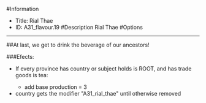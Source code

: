 #Information
 - Title: Rial Thae
 - ID: A31_flavour.19
#Description
Rial Thae
#Options

___
##At last, we get to drink the beverage of our ancestors!

###Efects:<ul><li>If every province has country or subject holds is ROOT, and  has trade goods is tea:</li><ul><li>add base production = 3</li></ul><li>country gets the modifier "A31_rial_thae" until otherwise removed</li></ul>
